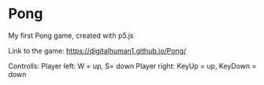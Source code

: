 # Pong
My first Pong game, created with p5.js

Link to the game: https://digitalhuman1.github.io/Pong/

Controlls:
Player left: W = up, S= down
Player right: KeyUp = up, KeyDown = down
